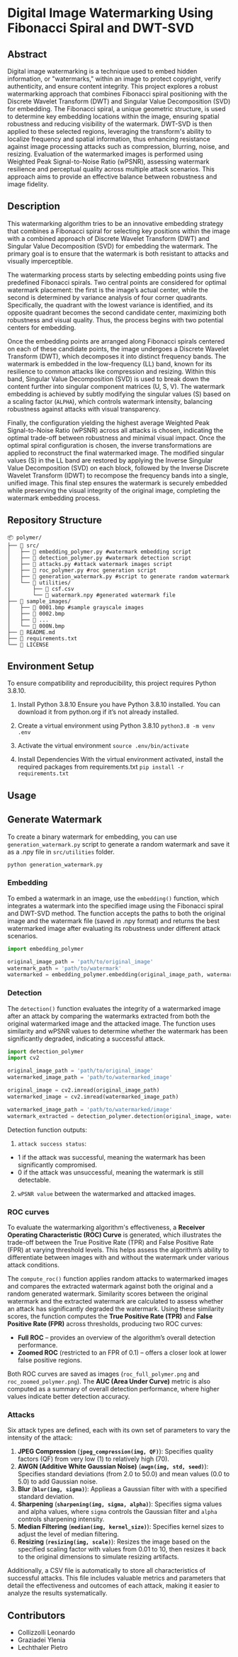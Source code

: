 # Digital Image Watermarking Using Fibonacci Spiral and DWT-SVD

## Abstract
Digital image watermarking is a technique used to embed hidden information, or "watermarks," within an image to protect copyright, verify authenticity, and ensure content integrity. This project explores a robust watermarking approach that combines Fibonacci spiral positioning with the Discrete Wavelet Transform (DWT) and Singular Value Decomposition (SVD) for embedding. The Fibonacci spiral, a unique geometric structure, is used to determine key embedding locations within the image, ensuring spatial robustness and reducing visibility of the watermark. DWT-SVD is then applied to these selected regions, leveraging the transform's ability to localize frequency and spatial information, thus enhancing resistance against image processing attacks such as compression, blurring, noise, and resizing. Evaluation of the watermarked images is performed using Weighted Peak Signal-to-Noise Ratio (wPSNR), assessing watermark resilience and perceptual quality across multiple attack scenarios. This approach aims to provide an effective balance between robustness and image fidelity.

## Description
This watermarking algorithm tries to be an innovative embedding strategy that combines a Fibonacci spiral for selecting key positions within the image with a combined approach of Discrete Wavelet Transform (DWT) and Singular Value Decomposition (SVD) for embedding the watermark. The primary goal is to ensure that the watermark is both resistant to attacks and visually imperceptible.

The watermarking process starts by selecting embedding points using five predefined Fibonacci spirals. Two central points are considered for optimal watermark placement: the first is the image’s actual center, while the second is determined by variance analysis of four corner quadrants. Specifically, the quadrant with the lowest variance is identified, and its opposite quadrant becomes the second candidate center, maximizing both robustness and visual quality. Thus, the process begins with two potential centers for embedding.

Once the embedding points are arranged along Fibonacci spirals centered on each of these candidate points, the image undergoes a Discrete Wavelet Transform (DWT), which decomposes it into distinct frequency bands. The watermark is embedded in the low-frequency (LL) band, known for its resilience to common attacks like compression and resizing. Within this band, Singular Value Decomposition (SVD) is used to break down the content further into singular component matrices (U, S, V). The watermark embedding is achieved by subtly modifying the singular values (S) based on a scaling factor (`ALPHA`), which controls watermark intensity, balancing robustness against attacks with visual transparency.

Finally, the configuration yielding the highest average Weighted Peak Signal-to-Noise Ratio (wPSNR) across all attacks is chosen, indicating the optimal trade-off between robustness and minimal visual impact. Once the optimal spiral configuration is chosen, the inverse transformations are applied to reconstruct the final watermarked image. The modified singular values (S) in the LL band are restored by applying the Inverse Singular Value Decomposition (SVD) on each block, followed by the Inverse Discrete Wavelet Transform (IDWT) to recompose the frequency bands into a single, unified image. This final step ensures the watermark is securely embedded while preserving the visual integrity of the original image, completing the watermark embedding process.



## Repository Structure

```
📦 polymer/
├── 📁 src/
│   ├── 📄 embedding_polymer.py #watermark embedding script
│   ├── 📄 detection_polymer.py #watermark detection script
│   ├── 📄 attacks.py #attack watermark images script
│   ├── 📄 roc_polymer.py #roc generation script
│   ├── 📄 generation_watermark.py #script to generate random watermark
│   └── 📁 utilities/
│       ├── 📄 csf.csv
│       └── 📄 watermark.npy #generated watermark file
├── 📁 sample_images/ 
│   ├── 📄 0001.bmp #sample grayscale images
│   ├── 📄 0002.bmp
│   ├── 📄 ...
│   └── 📄 000N.bmp
├── 📄 README.md
├── 📄 requirements.txt
└── 📄 LICENSE
```


## Environment Setup
To ensure compatibility and reproducibility, this project requires Python 3.8.10.

1. Install Python 3.8.10
Ensure you have Python 3.8.10 installed. You can download it from python.org if it’s not already installed.

2. Create a virtual environment using Python 3.8.10
`python3.8 -m venv .env`

3. Activate the virtual environment
`source .env/bin/activate`

4. Install Dependencies
With the virtual environment activated, install the required packages from requirements.txt
`pip install -r requirements.txt`

## Usage

## Generate Watermark
To create a binary watermark for embedding, you can use `generation_watermark.py` script to generate a random watermark and save it as a .npy file in `src/utilities` folder.
```bash
python generation_watermark.py
```

### Embedding 
To embed a watermark in an image, use the `embedding()` function, which integrates a watermark into the specified image using the Fibonacci spiral and DWT-SVD method. The function accepts the paths to both the original image and the watermark file (saved in .npy format) and returns the best watermarked image after evaluating its robustness under different attack scenarios.

```python
import embedding_polymer

original_image_path = 'path/to/original_image'
watermark_path = 'path/to/watermark'
watermarked = embedding_polymer.embedding(original_image_path, watermark_path)
```

### Detection
The `detection()` function evaluates the integrity of a watermarked image after an attack by comparing the watermarks extracted from both the original watermarked image and the attacked image. 
The function uses similarity and wPSNR values to determine whether the watermark has been significantly degraded, indicating a successful attack.

```python
import detection_polymer
import cv2

original_image_path = 'path/to/original_image'
watermarked_image_path = 'path/to/watermarked_image'

original_image = cv2.imread(original_image_path)
watermarked_image = cv2.imread(watermarked_image_path)

watermarked_image_path = 'path/to/watermarked/image'
watermark_extracted = detection_polymer.detection(original_image, watermarked_image, watermarked_image)
```

Detection function outputs:
1. `attack success status`:
- 1 if the attack was successful, meaning the watermark has been significantly compromised.
- 0 if the attack was unsuccessful, meaning the watermark is still detectable.
2. `wPSNR value` between the watermarked and attacked images.


### ROC curves
To evaluate the watermarking algorithm's effectiveness, a **Receiver Operating Characteristic (ROC) Curve** is generated, which illustrates the trade-off between the True Positive Rate (TPR) and False Positive Rate (FPR) at varying threshold levels. This helps assess the algorithm’s ability to differentiate between images with and without the watermark under various attack conditions.

The `compute_roc()` function applies random attacks to watermarked images and compares the extracted watermark against both the original and a random generated watermark. Similarity scores between the original watermark and the extracted watermark are calculated to assess whether an attack has significantly degraded the watermark. Using these similarity scores, the function computes the **True Positive Rate (TPR)** and **False Positive Rate (FPR)** across thresholds, producing two ROC curves:

- **Full ROC** – provides an overview of the algorithm’s overall detection performance.
- **Zoomed ROC** (restricted to an FPR of 0.1) – offers a closer look at lower false positive regions.

Both ROC curves are saved as images (`roc_full_polymer.png` and `roc_zoomed_polymer.png`). The **AUC (Area Under Curve)** metric is also computed as a summary of overall detection performance, where higher values indicate better detection accuracy.


### Attacks
Six attack types are defined, each with its own set of parameters to vary the intensity of the attack:

1. **JPEG Compression** (**`jpeg_compression(img, QF)`**): Specifies quality factors (QF) from very low (1) to relatively high (70).
2. **AWGN (Additive White Gaussian Noise)** (**`awgn(img, std, seed)`**): Specifies standard deviations (from 2.0 to 50.0) and mean values (0.0 to 5.0) to add Gaussian noise.
3. **Blur** (**`blur(img, sigma)`**): Applieas a Gaussian filter with with a specified standard deviation.
4. **Sharpening** (**`sharpening(img, sigma, alpha)`**): Specifies sigma values and alpha values, where `sigma` controls the Gaussian filter and `alpha` controls sharpening intensity.
5. **Median Filtering** (**`median(img, kernel_size)`**): Specifies kernel sizes to adjust the level of median filtering.
6. **Resizing** (**`resizing(img, scale)`**): Resizes the image based on the specified scaling factor with values from 0.01 to 10, then resizes it back to the original dimensions to simulate resizing artifacts.
 
Additionally, a CSV file is automatically to store all characteristics of successful attacks. This file includes valuable metrics and parameters that detail the effectiveness and outcomes of each attack, making it easier to analyze the results systematically.

## Contributors

- Collizzolli Leonardo
- Graziadei Ylenia
- Lechthaler Pietro


